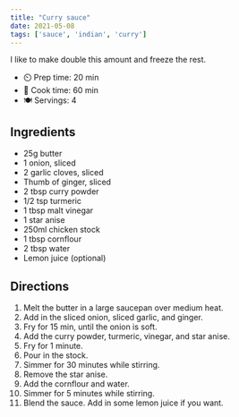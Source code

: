 ```yaml
---
title: "Curry sauce"
date: 2021-05-08
tags: ['sauce', 'indian', 'curry']
---
```


I like to make double this amount and freeze the rest.

- ⏲️ Prep time: 20 min
- 🍳 Cook time: 60 min
- 🍽️ Servings: 4

## Ingredients

- 25g butter
- 1 onion, sliced
- 2 garlic cloves, sliced
- Thumb of ginger, sliced
- 2 tbsp curry powder
- 1/2 tsp turmeric
- 1 tbsp malt vinegar
- 1 star anise
- 250ml chicken stock
- 1 tbsp cornflour
- 2 tbsp water
- Lemon juice (optional)

## Directions

1. Melt the butter in a large saucepan over medium heat.
2. Add in the sliced onion, sliced garlic, and ginger.
3. Fry for 15 min, until the onion is soft.
4. Add the curry powder, turmeric, vinegar, and star anise.
5. Fry for 1 minute.
6. Pour in the stock.
7. Simmer for 30 minutes while stirring.
8. Remove the star anise.
9. Add the cornflour and water.
10. Simmer for 5 minutes while stirring.
11. Blend the sauce. Add in some lemon juice if you want.
